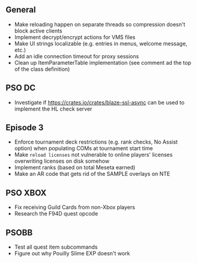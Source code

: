 ## General

- Make reloading happen on separate threads so compression doesn't block active clients
- Implement decrypt/encrypt actions for VMS files
- Make UI strings localizable (e.g. entries in menus, welcome message, etc.)
- Add an idle connection timeout for proxy sessions
- Clean up ItemParameterTable implementation (see comment ad the top of the class definition)

## PSO DC

- Investigate if https://crates.io/crates/blaze-ssl-async can be used to implement the HL check server

## Episode 3

- Enforce tournament deck restrictions (e.g. rank checks, No Assist option) when populating COMs at tournament start time
- Make `reload licenses` not vulnerable to online players' licenses overwriting licenses on disk somehow
- Implement ranks (based on total Meseta earned)
- Make an AR code that gets rid of the SAMPLE overlays on NTE

## PSO XBOX

- Fix receiving Guild Cards from non-Xbox players
- Research the F94D quest opcode

## PSOBB

- Test all quest item subcommands
- Figure out why Pouilly Slime EXP doesn't work
